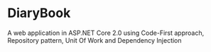 # DiaryBook

A web application in ASP.NET Core 2.0 using Code-First approach, Repository pattern, Unit Of Work and Dependency Injection